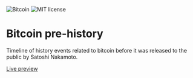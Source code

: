 ![Bitcoin](https://img.shields.io/badge/bitcoin-btc-orange) ![MIT license](https://img.shields.io/badge/license-MIT-blue)

# Bitcoin pre-history

Timeline of history events related to bitcoin before it was released to the public by Satoshi Nakamoto.

[Live preview](https://btc.onosendai.eu/prehistory)
